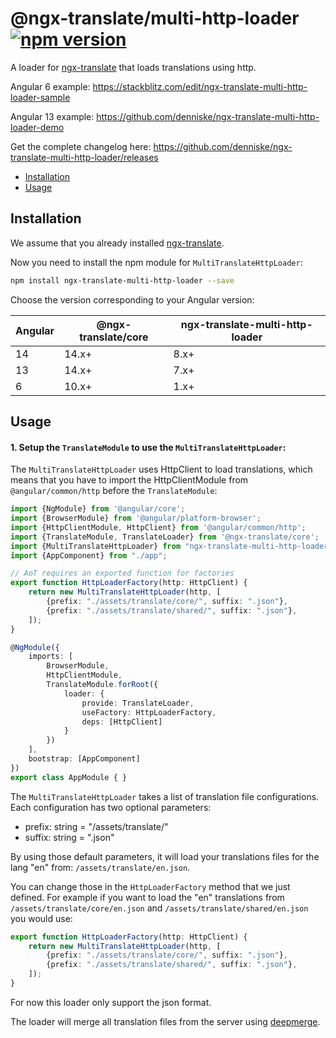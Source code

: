 # @ngx-translate/multi-http-loader [![npm version](https://badge.fury.io/js/ngx-translate-multi-http-loader.svg)](https://badge.fury.io/js/ngx-translate-multi-http-loader)

A loader for [ngx-translate](https://github.com/ngx-translate/core) that loads translations using http.

Angular 6 example: https://stackblitz.com/edit/ngx-translate-multi-http-loader-sample

Angular 13 example: https://github.com/denniske/ngx-translate-multi-http-loader-demo

Get the complete changelog here: https://github.com/denniske/ngx-translate-multi-http-loader/releases

* [Installation](#installation)
* [Usage](#usage)

## Installation

We assume that you already installed [ngx-translate](https://github.com/ngx-translate/core).

Now you need to install the npm module for `MultiTranslateHttpLoader`:

```sh
npm install ngx-translate-multi-http-loader --save
```

Choose the version corresponding to your Angular version:

 Angular     | @ngx-translate/core | ngx-translate-multi-http-loader
 ----------- |---------------------| --------------------------
 14          | 14.x+               | 8.x+
 13          | 14.x+               | 7.x+
 6           | 10.x+               | 1.x+

## Usage
#### 1. Setup the `TranslateModule` to use the `MultiTranslateHttpLoader`:

The `MultiTranslateHttpLoader` uses HttpClient to load translations, which means that you have to import the HttpClientModule from `@angular/common/http` before the `TranslateModule`:


```ts
import {NgModule} from '@angular/core';
import {BrowserModule} from '@angular/platform-browser';
import {HttpClientModule, HttpClient} from '@angular/common/http';
import {TranslateModule, TranslateLoader} from '@ngx-translate/core';
import {MultiTranslateHttpLoader} from "ngx-translate-multi-http-loader";
import {AppComponent} from "./app";

// AoT requires an exported function for factories
export function HttpLoaderFactory(http: HttpClient) {
    return new MultiTranslateHttpLoader(http, [
        {prefix: "./assets/translate/core/", suffix: ".json"},
        {prefix: "./assets/translate/shared/", suffix: ".json"},
    ]);
}

@NgModule({
    imports: [
        BrowserModule,
        HttpClientModule,
        TranslateModule.forRoot({
            loader: {
                provide: TranslateLoader,
                useFactory: HttpLoaderFactory,
                deps: [HttpClient]
            }
        })
    ],
    bootstrap: [AppComponent]
})
export class AppModule { }
```

The `MultiTranslateHttpLoader` takes a list of translation file configurations. Each configuration has two optional parameters:
- prefix: string = "/assets/translate/"
- suffix: string = ".json"

By using those default parameters, it will load your translations files for the lang "en" from: `/assets/translate/en.json`.

You can change those in the `HttpLoaderFactory` method that we just defined. For example if you want to load the "en" translations from `/assets/translate/core/en.json` and `/assets/translate/shared/en.json` you would use:

```ts
export function HttpLoaderFactory(http: HttpClient) {
    return new MultiTranslateHttpLoader(http, [
        {prefix: "./assets/translate/core/", suffix: ".json"},
        {prefix: "./assets/translate/shared/", suffix: ".json"},
    ]);
}
```

For now this loader only support the json format.

The loader will merge all translation files from the server using [deepmerge](https://github.com/KyleAMathews/deepmerge).
